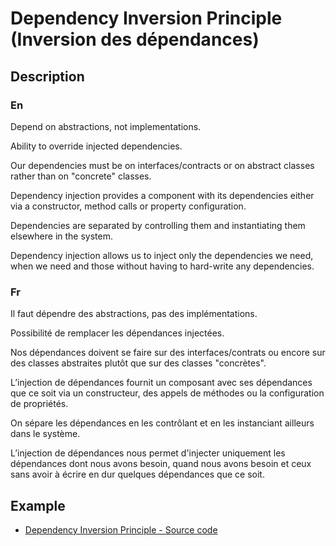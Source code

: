 # Dependency Inversion Principle (Inversion des dépendances)


## Description

### En

Depend on abstractions, not implementations.

Ability to override injected dependencies.

Our dependencies must be on interfaces/contracts or on abstract classes rather than on "concrete" classes.

Dependency injection provides a component with its dependencies either via a constructor,
method calls or property configuration.

Dependencies are separated by controlling them and instantiating them elsewhere in the system.

Dependency injection allows us to inject only the dependencies we need,
when we need and those without having to hard-write any dependencies.

### Fr

Il faut dépendre des abstractions, pas des implémentations.

Possibilité de remplacer les dépendances injectées.

Nos dépendances doivent se faire sur des interfaces/contrats ou encore sur des classes abstraites plutôt que sur des classes "concrètes".

L’injection de dépendances fournit un composant avec ses dépendances que ce soit via un constructeur,
des appels de méthodes ou la configuration de propriétés.

On sépare les dépendances en les contrôlant et en les instanciant ailleurs dans le système.

L’injection de dépendances nous permet d'injecter uniquement les dépendances dont nous avons besoin,
quand nous avons besoin et ceux sans avoir à écrire en dur quelques dépendances que ce soit.


## Example

* [Dependency Inversion Principle - Source code](https://github.com/dev-and-web/solid-php/tree/master/src/5_dependency-inversion-principle/index.php)
